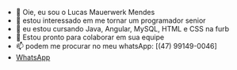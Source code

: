 - 👋 Oie, eu sou o Lucas Mauerwerk Mendes
- 👀  estou interessado em me tornar um programador senior 
- 🌱 eu estou cursando Java, Angular, MySQL, HTML e CSS na furb 
- 💞️ Estou pronto para colaborar em sua equipe
- 📫 podem me procurar no meu whatsApp: [(47) 99149-0046]
- <a href='https://api.whatsapp.com/send?phone=5547991490046&text=Ol%C3%A1%2C%20esse%20%C3%A9%20meu%20WhatsApp%20particular.%20Talvez%20voc%C3%AA%20esteja%20interessado%20nas%20minhas%20habilidades%20em%20Java%2C%20Angular%2C%20MySQL%2C%20HTML%20e%20CSS.%20%20Gostaria%20de%20muito%20de%20conversar%20com%20voc%C3%AA.%20'> WhatsApp</a>

<!---
LucasMauerwerk/LucasMauerwerk is a ✨ special ✨ repository because its `README.md` (this file) appears on your GitHub profile.
You can click the Preview link to take a look at your changes.
--->

